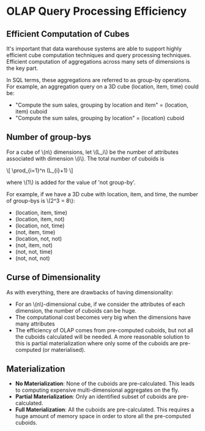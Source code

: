 # OLAP Query Processing Efficiency

## Efficient Computation of Cubes
It's important that data warehouse systems are able to support highly efficient
cube computation techniques and query processing techniques. Efficient computation
of aggregations across many sets of dimensions is the key part.

In SQL terms, these aggregations are referred to as group-by operations. For
example, an aggregation query on a 3D cube (location, item, time) could be:
- "Compute the sum sales, grouping by location and item" = (location, item) cuboid
- "Compute the sum sales, grouping by location" = (location) cuboid

## Number of group-bys
For a cube of \\(n\\) dimensions, let \\(L_i\\) be the number of attributes associated
with dimension \\(i\\). The total number of cuboids is

\\[
    \prod_{i=1}^n (L_{i}+1)
\\]

where \\(1\\) is added for the value of 'not group-by'.

For example, if we have a 3D cube with location, item, and time, the number of
group-bys is \\(2^3 = 8\\):
- (location, item, time)
- (location, item, not)
- (location, not, time)
- (not, item, time)
- (location, not, not)
- (not, item, not)
- (not, not, time)
- (not, not, not)

## Curse of Dimensionality
As with everything, there are drawbacks of having dimensionality:
- For an \\(n\\)-dimensional cube, if we consider the attributes of each dimension,
the number of cuboids can be huge.
- The computational cost becomes very big when the dimensions have many attributes
- The efficiency of OLAP comes from pre-computed cuboids, but not all the cuboids
calculated will be needed. A more reasonable solution to this is partial materialization
where only some of the cuboids are pre-computed (or materialised).

## Materialization
- **No Materialization**: None of the cuboids are pre-calculated. This leads to
computing expensive multi-dimensional aggregates on the fly.
- **Partial Materialization**: Only an identified subset of cuboids are pre-calculated.
- **Full Materialization**: All the cuboids are pre-calculated. This requires a huge
amount of memory space in order to store all the pre-computed cuboids.
